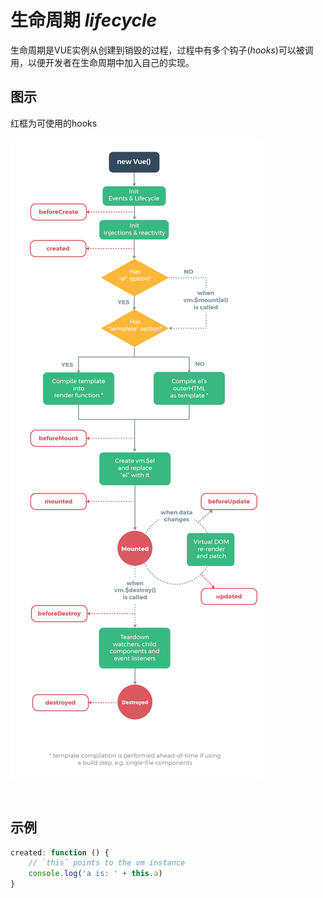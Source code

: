 # 生命周期 *lifecycle*

生命周期是VUE实例从创建到销毁的过程，过程中有多个钩子(*hooks*)可以被调用，以便开发者在生命周期中加入自己的实现。

## 图示

红框为可使用的hooks

![image](lifecycle.png)

<br>

## 示例

~~~javascript
created: function () {
    // `this` points to the vm instance
    console.log('a is: ' + this.a)
}
~~~
